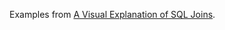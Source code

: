 Examples from [A Visual Explanation of SQL Joins](https://blog.codinghorror.com/a-visual-explanation-of-sql-joins/).
